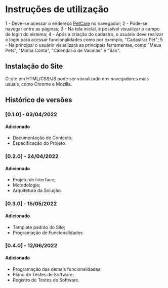 # Instruções de utilização

1 - Deve-se acessar o endereço [PetCare](https://petcare-deploy.herokuapp.com/) no navegador; 
2 - Pode-se navegar entre as páginas; 
3 - Na tela inicial, é possível visualizar o campo de login do sistema;
4 - Após a criação do cadastro, o usuário deve realizar o login para acessar funcionalidades como por exemplo, "Cadastrar Pet"; 
5 - Na principal o usuário visualizará as principais ferramentas, como "Meus Pets", "Minha Conta", "Calendario de Vacinas" e "Sair".

## Instalação do Site

O site em HTML/CSS/JS pode ser visualizado nos navegadores mais usuais, como Chrome e Mozilla.

## Histórico de versões

### [0.1.0] - 03/04/2022
#### Adicionado
- Documentação de Contexto;
- Especificação do Projeto.

### [0.2.0] - 24/04/2022
#### Adicionado
- Projeto de Interface;
- Metodologia;
- Arquitetura da Solução.

### [0.3.0] - 15/05/2022
#### Adicionado
- Template padrão do Site;
- Programação de Funcionalidades

### [0.4.0] - 12/06/2022
#### Adicionado
- Programação das demais funcionalidades;
- Plano de Testes de Software;
- Registro de Testes de Software.